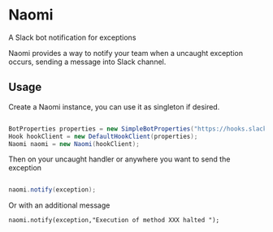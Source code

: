 # Naomi

A Slack bot notification for exceptions

Naomi provides a way to notify your team when a uncaught exception occurs, sending a message into Slack channel.


Usage
---

Create a Naomi instance, you can use it as singleton if desired.

```java

BotProperties properties = new SimpleBotProperties("https://hooks.slack.com/services/YOUR/SLACK/SERVICE_URL");
Hook hookClient = new DefaultHookClient(properties);
Naomi naomi = new Naomi(hookClient);

```

Then on your uncaught handler or anywhere you want to send the exception

```java

naomi.notify(exception);

```

Or with an additional message

```
naomi.notify(exception,"Execution of method XXX halted ");
```
